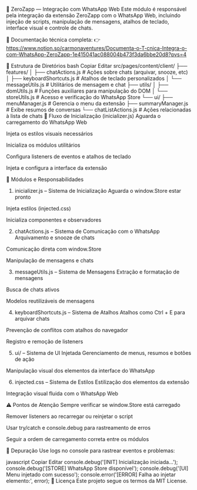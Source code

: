 🧩 ZeroZapp — Integração com WhatsApp Web
Este módulo é responsável pela integração da extensão ZeroZapp com o WhatsApp Web, incluindo injeção de scripts, manipulação de mensagens, atalhos de teclado, interface visual e controle de chats.

📄 Documentação técnica completa:
👉 https://www.notion.so/carmonaventures/Documenta-o-T-cnica-Integra-o-com-WhatsApp-ZeroZapp-1e415041ac088004b473f3da6bbe20d8?pvs=4

📁 Estrutura de Diretórios
bash
Copiar
Editar
src/pages/content/client/
├── features/
│   ├── chatActions.js             # Ações sobre chats (arquivar, snooze, etc)
│   ├── keyboardShortcuts.js       # Atalhos de teclado personalizados
│   └── messageUtils.js            # Utilitários de mensagem e chat
├── utils/
│   ├── domUtils.js                # Funções auxiliares para manipulação do DOM
│   └── storeUtils.js              # Acesso e verificação do WhatsApp Store
└── ui/
    ├── menuManager.js             # Gerencia o menu da extensão
    ├── summaryManager.js          # Exibe resumos de conversas
    └── chatListActions.js         # Ações relacionadas à lista de chats
🔄 Fluxo de Inicialização (inicializer.js)
Aguarda o carregamento do WhatsApp Web

Injeta os estilos visuais necessários

Inicializa os módulos utilitários

Configura listeners de eventos e atalhos de teclado

Injeta e configura a interface da extensão

🧠 Módulos e Responsabilidades
1. inicializer.js – Sistema de Inicialização
Aguarda o window.Store estar pronto

Injeta estilos (injected.css)

Inicializa componentes e observadores

2. chatActions.js – Sistema de Comunicação com o WhatsApp
Arquivamento e snooze de chats

Comunicação direta com window.Store

Manipulação de mensagens e chats

3. messageUtils.js – Sistema de Mensagens
Extração e formatação de mensagens

Busca de chats ativos

Modelos reutilizáveis de mensagens

4. keyboardShortcuts.js – Sistema de Atalhos
Atalhos como Ctrl + E para arquivar chats

Prevenção de conflitos com atalhos do navegador

Registro e remoção de listeners

5. ui/ – Sistema de UI Injetada
Gerenciamento de menus, resumos e botões de ação

Manipulação visual dos elementos da interface do WhatsApp

6. injected.css – Sistema de Estilos
Estilização dos elementos da extensão

Integração visual fluida com o WhatsApp Web

⚠️ Pontos de Atenção
Sempre verificar se window.Store está carregado

Remover listeners ao recarregar ou reinjetar o script

Usar try/catch e console.debug para rastreamento de erros

Seguir a ordem de carregamento correta entre os módulos

🐞 Depuração
Use logs no console para rastrear eventos e problemas:

javascript
Copiar
Editar
console.debug('[INIT] Inicialização iniciada...');
console.debug('[STORE] WhatsApp Store disponível');
console.debug('[UI] Menu injetado com sucesso');
console.error('[ERROR] Falha ao injetar elemento:', error);
📃 Licença
Este projeto segue os termos da MIT License.

